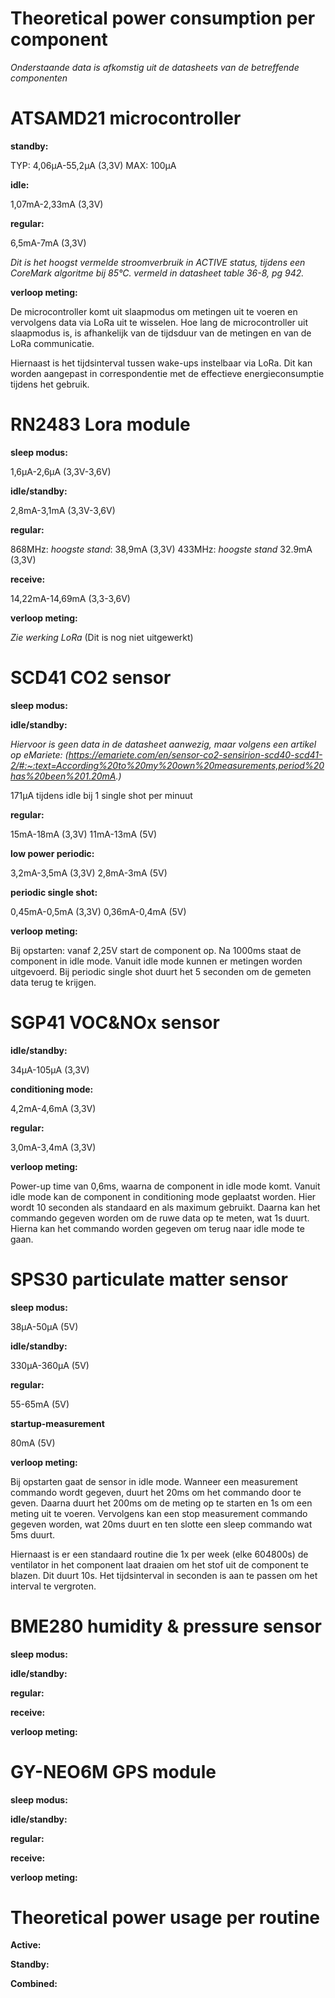 # Theoretical power consumption per component
*Onderstaande data is afkomstig uit de datasheets van de betreffende componenten*

# ATSAMD21 microcontroller
**standby:**

TYP: 4,06µA-55,2µA (3,3V)
MAX: 100µA

**idle:**

1,07mA-2,33mA (3,3V)

**regular:**

6,5mA-7mA (3,3V)

*Dit is het hoogst vermelde stroomverbruik in ACTIVE status, tijdens een CoreMark algoritme bij 85°C. vermeld in datasheet table 36-8, pg 942.*

**verloop meting:**

De microcontroller komt uit slaapmodus om metingen uit te voeren en vervolgens data via LoRa uit te wisselen. Hoe lang de microcontroller uit slaapmodus is, is afhankelijk van de tijdsduur van de metingen en van de LoRa communicatie.

Hiernaast is het tijdsinterval tussen wake-ups instelbaar via LoRa. Dit kan worden aangepast in correspondentie met de effectieve energieconsumptie tijdens het gebruik.

# RN2483 Lora module
**sleep modus:** 

1,6µA-2,6µA (3,3V-3,6V)

**idle/standby:**

2,8mA-3,1mA (3,3V-3,6V)

**regular:**

868MHz: *hoogste stand*: 38,9mA (3,3V)
433MHz: *hoogste stand* 32.9mA (3,3V)

**receive:**

14,22mA-14,69mA (3,3-3,6V)

**verloop meting:**

*Zie werking LoRa*
(Dit is nog niet uitgewerkt)

# SCD41 CO2 sensor

**sleep modus:** 



**idle/standby:**

*Hiervoor is geen data in de datasheet aanwezig, maar volgens een artikel op eMariete:*
*(https://emariete.com/en/sensor-co2-sensirion-scd40-scd41-2/#:~:text=According%20to%20my%20own%20measurements,period%20has%20been%201.20mA.)*

171µA tijdens idle bij 1 single shot per minuut

**regular:**

15mA-18mA (3,3V)
11mA-13mA (5V)

**low power periodic:**

3,2mA-3,5mA (3,3V)
2,8mA-3mA (5V)

**periodic single shot:**

0,45mA-0,5mA (3,3V)
0,36mA-0,4mA (5V)

**verloop meting:**

Bij opstarten: vanaf 2,25V start de component op. Na 1000ms staat de component in idle mode. Vanuit idle mode kunnen er metingen worden uitgevoerd. Bij periodic single shot duurt het 5 seconden om de gemeten data terug te krijgen.

# SGP41 VOC&NOx sensor
**idle/standby:**

34µA-105µA (3,3V)

**conditioning mode:**

4,2mA-4,6mA (3,3V)

**regular:**

3,0mA-3,4mA (3,3V)

**verloop meting:**

Power-up time van 0,6ms, waarna de component in idle mode komt. Vanuit idle mode kan de component in conditioning mode geplaatst worden. Hier wordt 10 seconden als standaard en als maximum gebruikt. Daarna kan het commando gegeven worden om de ruwe data op te meten, wat 1s duurt. Hierna kan het commando worden gegeven om terug naar idle mode te gaan.

# SPS30 particulate matter sensor
**sleep modus:** 

38µA-50µA (5V)

**idle/standby:**

330µA-360µA (5V)

**regular:**

55-65mA (5V)

**startup-measurement**

80mA (5V)

**verloop meting:**

Bij opstarten gaat de sensor in idle mode. Wanneer een measurement commando wordt gegeven, duurt het 20ms om het commando door te geven. Daarna duurt het 200ms om de meting op te starten en 1s om een meting uit te voeren. Vervolgens kan een stop measurement commando gegeven worden, wat 20ms duurt en ten slotte een sleep commando wat 5ms duurt.

Hiernaast is er een standaard routine die 1x per week (elke 604800s) de ventilator in het component laat draaien om het stof uit de component te blazen. Dit duurt 10s. Het tijdsinterval in seconden is aan te passen om het interval te vergroten.

# BME280 humidity & pressure sensor
**sleep modus:** 



**idle/standby:**



**regular:**



**receive:**



**verloop meting:**



# GY-NEO6M GPS module
**sleep modus:** 



**idle/standby:**



**regular:**



**receive:**



**verloop meting:**



# Theoretical power usage per routine
**Active:**



**Standby:**



**Combined:**

